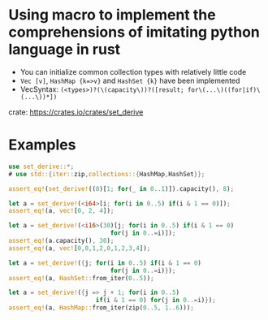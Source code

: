 # Using macro to implement the comprehensions of imitating python language in rust
- You can initialize common collection types with relatively little code
- `Vec [v]`, `HashMap {k=>v}` and `HashSet {k}` have been implemented
- VecSyntax: `(<types>)?(\(capacity\))?([result; for\(...\)((for|if)\(...\))*])`


crate: <https://crates.io/crates/set_derive>


# Examples
```rust
use set_derive::*;
# use std::{iter::zip,collections::{HashMap,HashSet}};

assert_eq!(set_derive!((8)[1; for(_ in 0..1)]).capacity(), 8);

let a = set_derive!(<i64>[i; for(i in 0..5) if(i & 1 == 0)]);
assert_eq!(a, vec![0, 2, 4]);

let a = set_derive!(<i16>(30)[j; for(i in 0..5) if(i & 1 == 0)
                            for(j in 0..=i)]);
assert_eq!(a.capacity(), 30);
assert_eq!(a, vec![0,0,1,2,0,1,2,3,4]);

let a = set_derive!({j; for(i in 0..5) if(i & 1 == 0)
                            for(j in 0..=i)});
assert_eq!(a, HashSet::from_iter(0..5));

let a = set_derive!({j => j + 1; for(i in 0..5)
                        if(i & 1 == 0) for(j in 0..=i)});
assert_eq!(a, HashMap::from_iter(zip(0..5, 1..6)));
```
